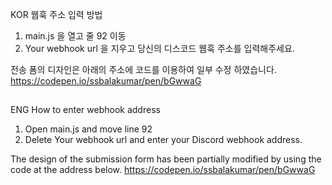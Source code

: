 KOR
웹훅 주소 입력 방법
1. main.js 을 열고 줄 92 이동
2. Your webhook url 을 지우고 당신의 디스코드 웹훅 주소를 입력해주세요.

전송 폼의 디자인은 아래의 주소에 코드를 이용하여 일부 수정 하였습니다.
https://codepen.io/ssbalakumar/pen/bGwwaG

##

ENG
How to enter webhook address
1. Open main.js and move line 92
2. Delete Your webhook url and enter your Discord webhook address.

The design of the submission form has been partially modified by using the code at the address below.
https://codepen.io/ssbalakumar/pen/bGwwaG